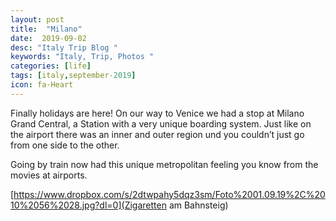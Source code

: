 ```yaml
---
layout: post
title:  "Milano"
date:  2019-09-02
desc: "Italy Trip Blog "
keywords: "Italy, Trip, Photos "
categories: [life]
tags: [italy,september-2019]
icon: fa-Heart
---
```



Finally holidays are here! On our way to Venice we had a stop at Milano Grand Central, a Station with a very unique boarding system. Just like on the airport there was an inner and outer region und you couldn’t just go from one side to the other.

Going by train now had this unique metropolitan feeling you know from the movies at airports.

[https://www.dropbox.com/s/2dtwpahy5dqz3sm/Foto%2001.09.19%2C%2010%2056%2028.jpg?dl=0](Zigaretten am Bahnsteig)
